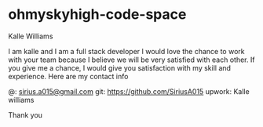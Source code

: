 # ohmyskyhigh-code-space

Kalle Williams

I am kalle and I am a full stack developer
I would love the chance to work with your team because I believe we will be very satisfied with each other.
If you give me a chance, I would give you satisfaction with my skill and experience.
Here are my contact info

@: sirius.a015@gmail.com
git: https://github.com/SiriusA015
upwork: Kalle williams

Thank you
